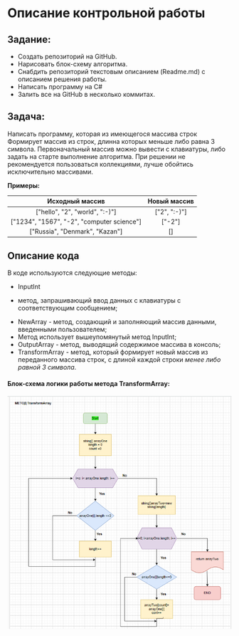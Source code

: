 # Описание контрольной работы 
## Задание:

* Создать репозиторий на GitHub.
* Нарисовать блок-схему алгоритма.
* Снабдить репозиторий текстовым описанием (Readme.md) с описанием решения работы.
* Написать программу на C#
* Залить все на GitHub в несколько коммитах.


## Задача: 
Написать программу, которая из имеющегося массива строк
Формирует массив из строк, длинна которых меньше либо равна 3 символа. Первоначальный массив можно вывести с клавиатуры, либо задать на старте выполнение алгоритма. При решении не рекомендуется пользоваться коллекциями, лучше обойтись исключительно массивами.

**Примеры:**

Исходный массив | Новый массив
:---: | :---:
["hello", "2", "world", ":-)"] | ["2", ":-)"]
["1234", "1567", "-2", "computer science"] | ["-2"]
["Russia", "Denmark", "Kazan"] | []


## Описание кода
В коде используются следующие методы:

* InputInt
 - метод, запрашивающий ввод данных с клавиатуры с соответствующим сообщением;
* NewArray - метод, создающий и заполняющий массив данными, введенными пользователем;
* Метод использует вышеупомянутый метод InputInt;
* OutputArray - метод, выводящий содержимое массива в консоль;
* TransformArray - метод, который формирует новый массив из переданного массива строк, с длиной каждой строки *менее либо равной 3 символа*.

#### Блок-схема логики работы метода TransformArray:

![Блок схема](testWork.png)
